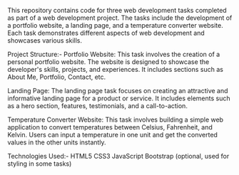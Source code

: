 This repository contains code for three web development tasks completed as part of a web development project. The tasks include the development of a portfolio website, a landing page, and a temperature converter website. Each task demonstrates different aspects of web development and showcases various skills.

Project Structure:-
Portfolio Website: This task involves the creation of a personal portfolio website. The website is designed to showcase the developer's skills, projects, and experiences. It includes sections such as About Me, Portfolio, Contact, etc.

Landing Page: The landing page task focuses on creating an attractive and informative landing page for a product or service. It includes elements such as a hero section, features, testimonials, and a call-to-action.

Temperature Converter Website: This task involves building a simple web application to convert temperatures between Celsius, Fahrenheit, and Kelvin. Users can input a temperature in one unit and get the converted values in the other units instantly.

Technologies Used:-
HTML5
CSS3
JavaScript
Bootstrap (optional, used for styling in some tasks)
